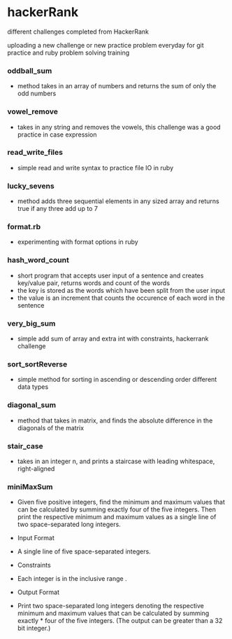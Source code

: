 # hackerRank
different challenges completed from HackerRank

uploading a new challenge or new practice problem everyday for git practice and ruby problem solving training

### oddball_sum
* method takes in an array of numbers and returns the sum of only the odd numbers


### vowel_remove
* takes in any string and removes the vowels, this challenge was a good practice in case expression

### read_write_files
* simple read and write syntax to practice file IO in ruby

### lucky_sevens
* method adds three sequential elements in any sized array and returns true if any three add up to 7

### format.rb
* experimenting with format options in ruby

### hash_word_count
* short program that accepts user input of a sentence and creates key/value pair, returns words and count of the words
* the key is stored as the words which have been split from the user input
* the value is an increment that counts the occurence of each word in the sentence

### very_big_sum
* simple add sum of array and extra int with constraints, hackerrank challenge

### sort_sortReverse
* simple method for sorting in ascending or descending order different data types

### diagonal_sum
* method that takes in matrix, and finds the absolute difference in the 
diagonals of the matrix

### stair_case
* takes in an integer n, and prints a staircase with leading whitespace, 
right-aligned




### miniMaxSum
* Given five positive integers, find the minimum and maximum values that can be calculated by summing exactly four of the five integers. Then print the respective minimum and maximum values as a single line of two space-separated long integers.

* Input Format

* A single line of five space-separated integers.

* Constraints

* Each integer is in the inclusive range .
* Output Format

* Print two space-separated long integers denoting the respective minimum and maximum values that can be calculated by summing exactly * four of the five integers. (The output can be greater than a 32 bit integer.)
